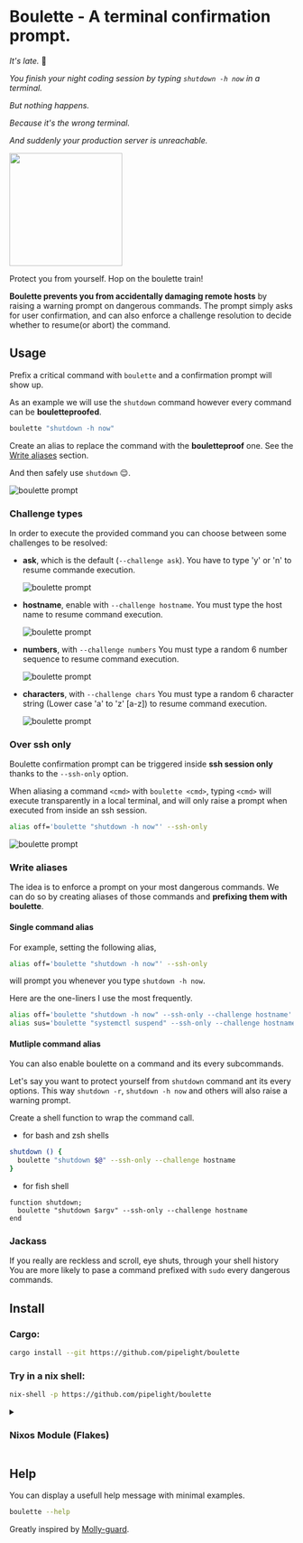# Boulette - A terminal confirmation prompt.

_It's late._ 🥱

_You finish your night coding session by typing `shutdown -h now` in a terminal._

_But nothing happens._

_Because it's the wrong terminal._

_And suddenly your production server is unreachable._

<img src="https://github.com/pipelight/boulette/blob/main/public/images/oh_la_boulette.jpg" width="200">

Protect you from yourself.
Hop on the boulette train!

**Boulette prevents you from accidentally damaging remote hosts**
by raising a warning prompt on dangerous commands.
The prompt simply asks for user confirmation,
and can also enforce a challenge resolution to decide whether to resume(or abort) the command.

## Usage

Prefix a critical command with `boulette` and a confirmation prompt will show up.

As an example we will use the `shutdown` command
however every command can be **bouletteproofed**.

```sh
boulette "shutdown -h now"
```

Create an alias to replace the command with the **bouletteproof** one.
See the [Write aliases](#write-aliases) section.

And then safely use `shutdown` 😌.

![boulette prompt](https://github.com/pipelight/boulette/blob/main/public/images/example_shutdown.png)

### Challenge types

In order to execute the provided command you can choose between some challenges to be resolved:

- **ask**, which is the default (`--challenge ask`). You have to type 'y' or 'n' to resume commande execution.

  ![boulette prompt](https://github.com/pipelight/boulette/blob/main/public/images/ask_challenge.png)

- **hostname**, enable with `--challenge hostname`. You must type the host name to resume command execution.

  ![boulette prompt](https://github.com/pipelight/boulette/blob/main/public/images/hostname_challenge.png)

- **numbers**, with `--challenge numbers` You must type a random 6 number sequence to resume command execution.

  ![boulette prompt](https://github.com/pipelight/boulette/blob/main/public/images/numbers_challenge.png)

- **characters**, with `--challenge chars` You must type a random 6 character string (Lower case 'a' to 'z' [a-z]) to resume command execution.

  ![boulette prompt](https://github.com/pipelight/boulette/blob/main/public/images/chars_challenge.png)

### Over ssh only

Boulette confirmation prompt can be triggered inside **ssh session only** thanks to the `--ssh-only` option.

When aliasing a command `<cmd>` with `boulette <cmd>`, typing `<cmd>` will execute transparently in a local terminal,
and will only raise a prompt when executed from inside an ssh session.

```sh
alias off='boulette "shutdown -h now"' --ssh-only
```

![boulette prompt](https://github.com/pipelight/boulette/blob/main/public/images/example_ssh.png)

### Write aliases

The idea is to enforce a prompt on your most dangerous commands.
We can do so by creating aliases of those commands
and **prefixing them with boulette**.

#### Single command alias

For example, setting the following alias,

```sh
alias off='boulette "shutdown -h now"' --ssh-only
```

will prompt you whenever you type `shutdown -h now`.

Here are the one-liners I use the most frequently.

```sh
alias off='boulette "shutdown -h now" --ssh-only --challenge hostname'
alias sus='boulette "systemctl suspend" --ssh-only --challenge hostname'
```

#### Mutliple command alias

You can also enable boulette on a command and its every subcommands.

Let's say you want to protect yourself from `shutdown` command ant its
every options.
This way `shutdown -r`, `shutdown -h now` and others will also raise a warning prompt.

Create a shell function to wrap the command call.

- for bash and zsh shells

```sh
shutdown () {
  boulette "shutdown $@" --ssh-only --challenge hostname
}
```

- for fish shell

```fish
function shutdown;
  boulette "shutdown $argv" --ssh-only --challenge hostname
end
```

### Jackass

If you really are reckless and scroll, eye shuts, through your shell history
You are more likely to pase a command prefixed with `sudo` every dangerous commands.

## Install

### Cargo:

```sh
cargo install --git https://github.com/pipelight/boulette

```

### Try in a nix shell:

```sh
nix-shell -p https://github.com/pipelight/boulette

```

<details close>
<summary><h3> Nixos Module (Flakes) </h3></summary>

Add the flake url to your inputs.

```nix
inputs.boulette.url = "github:pipelight/boulette";
```

```nix
imports = [
  inputs.boulette.nixosModules.default
  # or
  inputs.boulette.hmModules.default
];
```

Tweak the following options to your needs.

```nix
# default.nix AND/OR home.nix

services.boulette = {
  enable = true; # Will enable and install `boulette` to your path.
  enableZsh = true; # Optional: Will add guards for `shutdown` and `reboot` commands to your `zsh` interactive shell sessions.
  enableBash = true; # Optional: Will add guards for `shutdown` and `reboot` commands to your `bash` interactive shell sessions.
  enableFish = true; # Optional: Will add guards for `shutdown` and `reboot` commands to your `fish` interactive shell sessions.
  enableSudoWrapper = true;
  commands = ["shutdown" "reboot"];

  challengeType = "hostname"; # Optional: Defaults to ask. One of "ask" "hostname", or "numbers".
  sshOnly = false # Boolean, default is`false`. Optional: Boulette confirmation prompts will be triggerd inside ssh session only. Only effects the enable{zsh,bash,fish} options.
};
```

</details>

## Help

You can display a usefull help message with minimal examples.

```sh
boulette --help
```

Greatly inspired by [Molly-guard](https://salsa.debian.org/debian/molly-guard).
